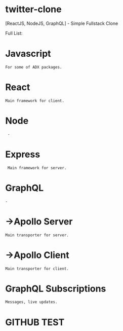 # twitter-clone
[ReactJS, NodeJS, GraphQL] - Simple Fullstack Clone

Full List:
  # Javascript
    For some of ADX packages.
  # React
    Main framework for client.
  # Node
     -
  # Express
     Main framework for server.
  # GraphQL
    -
  # ->Apollo Server
    Main transporter for server.
  # ->Apollo Client
    Main transporter for client.
  # GraphQL Subscriptions
    Messages, live updates.

# GITHUB TEST
